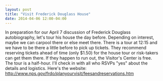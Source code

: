 ```yaml
---
layout: post
title: "Visit Frederick Douglass House"
date: 2014-04-06 12:00-04:00
---
```

In preparation for our April 7 discussion of Frederick Douglass autobiography, let's tour his house the day before. Depending on interest, maybe we can carpool there or else meet there. There is a tour at 12:15 and we have to be there a little before to pick up tickets. They recommend reserving tickets ahead of time (only $1.50) for the house tour or risk-takers can get them there. If they happen to run out, the Visitor's Center is free. The tour is a half-hour. I'll check in with all who RSVPs "yes" about the details and logistics. Here's the website:
http://www.nps.gov/frdo/planyourvisit/feesandreservations.htm
